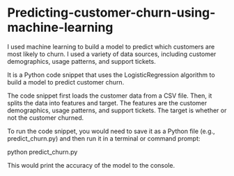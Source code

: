 # Predicting-customer-churn-using-machine-learning
I used machine learning to build a model to predict which customers are most likely to churn. I used a variety of data sources, including customer demographics, usage patterns, and support tickets.

It is a Python code snippet that uses the LogisticRegression algorithm to build a model to predict customer churn.

The code snippet first loads the customer data from a CSV file. Then, it splits the data into features and target. The features are the customer demographics, usage patterns, and support tickets. The target is whether or not the customer churned.


To run the code snippet, you would need to save it as a Python file (e.g., predict_churn.py) and then run it in a terminal or command prompt:

python predict_churn.py

This would print the accuracy of the model to the console.

